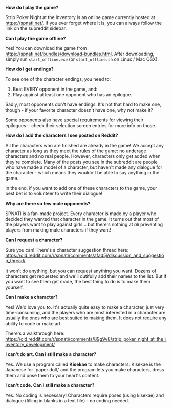 **How do I play the game?**

Strip Poker Night at the Inventory is an online game currently hosted at https://spnati.net/. If you ever forget where it is, you can always follow the link on the subreddit sidebar.

**Can I play the game offline?**

Yes! You can download the game from https://spnati.net/bundles/download-bundles.html. After downloading, simply run `start_offline.exe` (or `start_offline.sh` on Linux / Mac OSX).

**How do I get endings?**

To see one of the character endings, you need to:
1) Beat EVERY opponent in the game, and:
2) Play against at least one opponent who has an epilogue. 

Sadly, most opponents don't have endings. It's not that hard to make one, though - if your favorite character doesn't have one, why not make it?

Some opponents also have special requirements for viewing their epilogues-- check their selection screen entries for more info on those.

**How do I add the characters I see posted on Reddit?**

All the characters who are finished are already in the game! We accept any character as long as they meet the rules of the game: no underage characters and no real people. However, characters only get added when they're complete. Many of the posts you see in the subreddit are people who have made a model of a character, but haven't made any dialogue for the character - which means they wouldn't be able to say anything in the game.

In the end, if you want to add one of these characters to the game, your best bet is to volunteer to write their dialogue!

**Why are there so few male opponents?**

SPNATI is a fan-made project. Every character is made by a player who decided they wanted that character in the game. It turns out that most of the players want to play against girls... but there's nothing at *all* preventing players from making male characters if they want!

**Can I request a character?**

Sure you can! There's a character suggestion thread here: https://old.reddit.com/r/spnati/comments/afad5j/discussion_and_suggestion_thread/

It won't do anything, but you can request anything you want. Dozens of characters get requested and we'll dutifully add their names to the list. But if you want to see them get made, the best thing to do is to make them yourself.

**Can I make a character?**

Yes! We'd love you to. It's actually quite easy to make a character, just very time-consuming, and the players who are most interested in a character are usually the ones who are best suited to making them. It does not require any ability to code or make art.

There's a walkthrough here: https://old.reddit.com/r/spnati/comments/89g9v8/strip_poker_night_at_the_inventory_development/

**I can't do art. Can I still make a character?**

Yes. We use a program called **Kisekae** to make characters. Kisekae is the Japanese for 'paper doll,' and the program lets you make characters, dress them and pose them to your heart's content. 

**I can't code. Can I still make a character?**

Yes. No coding is necessary! Characters require poses (using kisekae) and dialogue (filling in blanks in a text file) - no coding needed.



